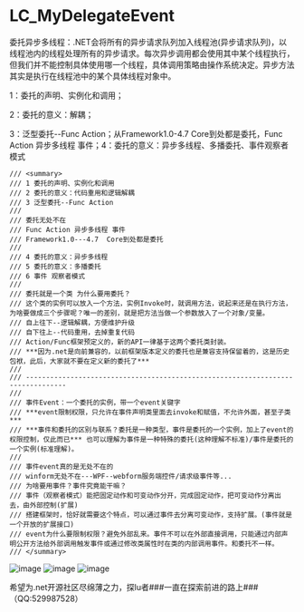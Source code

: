 # LC_MyDelegateEvent
委托异步多线程：.NET会将所有的异步请求队列加入线程池(异步请求队列)，以线程池内的线程处理所有的异步请求。每次异步调用都会使用其中某个线程执行，但我们并不能控制具体使用哪一个线程，具体调用策略由操作系统决定。异步方法其实是执行在线程池中的某个具体线程对象中。

1：委托的声明、实例化和调用；

2：委托的意义：解耦；

3：泛型委托--Func Action；从Framework1.0-4.7 Core到处都是委托，Func Action 异步多线程 事件；4：委托的意义：异步多线程、多播委托、事件观察者模式

    /// <summary>
    /// 1 委托的声明、实例化和调用
    /// 2 委托的意义：代码重用和逻辑解耦
    /// 3 泛型委托--Func Action
    /// 
    /// 委托无处不在
    /// Func Action 异步多线程 事件
    /// Framework1.0---4.7  Core到处都是委托
    /// 
    /// 4 委托的意义：异步多线程
    /// 5 委托的意义：多播委托
    /// 6 事件 观察者模式
    /// 
    /// 委托就是一个类 为什么要用委托？
    /// 这个类的实例可以放入一个方法，实例Invoke时，就调用方法，说起来还是在执行方法，为啥要做成三个步骤呢？唯一的差别，就是把方法当做一个参数放入了一个对象/变量。
    /// 自上往下--逻辑解耦，方便维护升级
    /// 自下往上--代码重用，去掉重复代码
    /// Action/Func框架预定义的，新的API一律基于这两个委托类封装。
    /// ***因为.net是向前兼容的，以前框架版本定义的委托也是兼容支持保留着的，这是历史包袱，此后，大家就不要在定义新的委托了***
    /// 
    /// --------------------------------------------------------------------------------
    /// 
    /// 事件Event：一个委托的实例，带一个event关键字
    /// ***event限制权限，只允许在事件声明类里面去invoke和赋值，不允许外面，甚至子类***
    /// ***事件和委托的区别与联系？委托是一种类型，事件是委托的一个实例，加上了event的权限控制，仅此而已*** 也可以理解为事件是一种特殊的委托(这种理解不标准)/事件是委托的一个实例(标准理解)。
    ///
    /// 事件event真的是无处不在的
    /// winform无处不在---WPF--webform服务端控件/请求级事件等...
    /// 为啥要用事件？事件究竟能干嘛？
    /// 事件（观察者模式）能把固定动作和可变动作分开，完成固定动作，把可变动作分离出去，由外部控制(扩展)
    /// 搭建框架时，恰好就需要这个特点，可以通过事件去分离可变动作，支持扩展。(事件就是一个开放的扩展接口)
    /// event为什么要限制权限？避免外部乱来。事件不可以在外部直接调用，只能通过内部声明公开方法给外部调用触发事件或通过修改类属性时在类的内部调用事件。和委托不一样。
    /// </summary>
![image](https://user-images.githubusercontent.com/26539681/113878681-69522800-97ec-11eb-80ad-c8aa29ef0791.png)
![image](https://user-images.githubusercontent.com/26539681/113878754-7bcc6180-97ec-11eb-8015-a9e4a0de08ff.png)
![image](https://user-images.githubusercontent.com/26539681/113878806-85ee6000-97ec-11eb-8730-52281ea90384.png)

希望为.net开源社区尽绵薄之力，探lu者###一直在探索前进的路上###（QQ:529987528）
